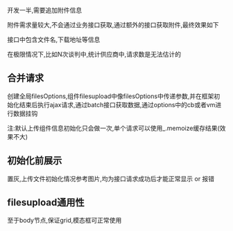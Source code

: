 开发一半,需要追加附件信息

附件需求量较大,不会通过业务接口获取,通过额外的接口获取附件,最终效果如下



接口中包含文件名,下载地址等信息

在极限情况下,比如N次谈判中,统计供应商中,请求数是无法估计的

## 合并请求

创建全局filesOptions,组件filesupload中像filesOptions中传递参数,并在框架初始化结束后执行ajax请求,通过batch接口获取数据,通过options中的cb或者vm进行数据挂钩

注:默认上传组件信息初始化只会做一次,单个请求可以使用\_.memoize缓存结果\(效果不大\)

## 初始化前展示

置灰,上传文件初始化情况参考图片,均为接口请求成功后才能正常显示 or 报错

## filesupload通用性

至于body节点,保证grid,模态框可正常使用





